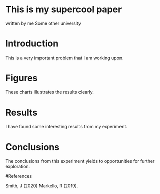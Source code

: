 # This is my supercool paper
written by me
Some other university

# Introduction

This is a very important problem that I am working upon.

# Figures

These charts illustrates the results clearly.

# Results

I have found some interesting results from my experiment.

# Conclusions

The conclusions from this experiment yields to opportunities for further exploration.

#References

Smith, J (2020)
Markello, R (2019).
